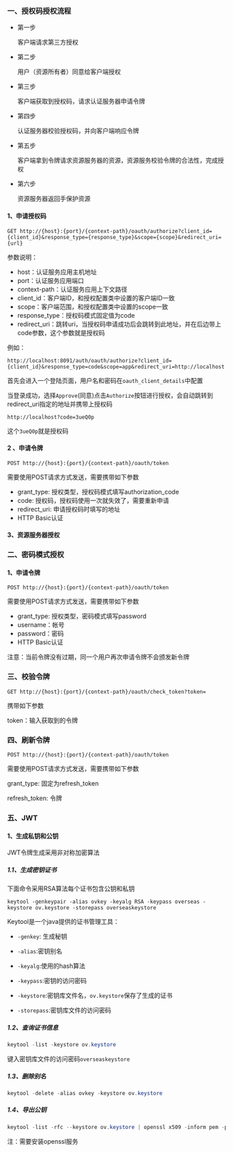 ### 一、授权码授权流程

- 第一步

  客户端请求第三方授权

- 第二步

  用户（资源所有者）同意给客户端授权

- 第三步

  客户端获取到授权码，请求认证服务器申请令牌

- 第四步

  认证服务器校验授权码，并向客户端响应令牌

- 第五步

  客户端拿到令牌请求资源服务器的资源，资源服务校验令牌的合法性，完成授权

- 第六步

  资源服务器返回手保护资源

#### 1、申请授权码

```
GET http://{host}:{port}/{context-path}/oauth/authorize?client_id={client_id}&response_type={response_type}&scope={scope}&redirect_uri={url}
```

参数说明：

- host：认证服务应用主机地址
- port：认证服务应用端口
- context-path：认证服务应用上下文路径
- client_id：客户端ID，和授权配置类中设置的客户端ID一致
- scope：客户端范围，和授权配置类中设置的scope一致
- response_type：授权码模式固定值为code
- redirect_uri：跳转uri，当授权码申请成功后会跳转到此地址，并在后边带上code参数，这个参数就是授权码

例如：

```
http://localhost:8091/auth/oauth/authorize?client_id={client_id}&response_type=code&scope=app&redirect_uri=http://localhost
```

首先会进入一个登陆页面，用户名和密码在`oauth_client_details`中配置

当登录成功，选择`Approve`(同意)点击`Authorize`按钮进行授权，会自动跳转到redirect_uri指定的地址并携带上授权码

```
http://localhost?code=3ueQ0p
```

这个`3ueQ0p`就是授权码

#### 2 、申请令牌

```shell
POST http://{host}:{port}/{context-path}/oauth/token
```

需要使用POST请求方式发送，需要携带如下参数

- grant_type: 授权类型，授权码模式填写authorization_code
- code: 授权码，授权码使用一次就失效了，需要重新申请
- redirect_uri: 申请授权码时填写的地址
- HTTP Basic认证

#### 3、资源服务器授权

### 二、密码模式授权

#### 1、申请令牌

```
POST http://{host}:{port}/{context-path}/oauth/token
```

需要使用POST请求方式发送，需要携带如下参数

- grant_type: 授权类型，密码模式填写password
- username：帐号
- password：密码
- HTTP Basic认证

注意：当前令牌没有过期，同一个用户再次申请令牌不会颁发新令牌

### 三、校验令牌

```
GET http://{host}:{port}/{context-path}/oauth/check_token?token=
```

携带如下参数

token：输入获取到的令牌

### 四、刷新令牌

```
POST http://{host}:{port}/{context-path}/oauth/token
```

需要使用POST请求方式发送，需要携带如下参数

grant_type: 固定为refresh_token

refresh_token: 令牌

### 五、JWT

#### 1、生成私钥和公钥

JWT令牌生成采用非对称加密算法

##### 1.1、生成密钥证书

下面命令采用RSA算法每个证书包含公钥和私钥

```shell
keytool -genkeypair -alias ovkey -keyalg RSA -keypass overseas -keystore ov.keystore -storepass overseaskeystore
```

Keytool是一个java提供的证书管理工具：

- `-genkey`: 生成秘钥

- `-alias`:密钥别名
- `-keyalg`:使用的hash算法
- `-keypass`:密钥的访问密码
- `-keystore`:密钥库文件名，`ov.keystore`保存了生成的证书
- `-storepass`:密钥库文件的访问密码

##### 1.2、查询证书信息

```powershell
keytool -list -keystore ov.keystore
```

键入密钥库文件的访问密码`overseaskeystore`

##### 1.3、删除别名

```powershell
keytool -delete -alias ovkey -keystore ov.keystore
```

##### 1.4、导出公钥

```powershell
keytool -list -rfc --keystore ov.keystore | openssl x509 -inform pem -pubkey
```

注：需要安装openssl服务

